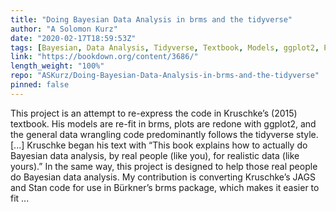 ```yaml
---
title: "Doing Bayesian Data Analysis in brms and the tidyverse"
author: "A Solomon Kurz"
date: "2020-02-17T18:59:53Z"
tags: [Bayesian, Data Analysis, Tidyverse, Textbook, Models, ggplot2, Package]
link: "https://bookdown.org/content/3686/"
length_weight: "100%"
repo: "ASKurz/Doing-Bayesian-Data-Analysis-in-brms-and-the-tidyverse"
pinned: false
---
```


This project is an attempt to re-express the code in Kruschke’s (2015) textbook. His models are re-fit in brms, plots are redone with ggplot2, and the general data wrangling code predominantly follows the tidyverse style. [...] Kruschke began his text with “This book explains how to actually do Bayesian data analysis, by real people (like you), for realistic data (like yours).” In the same way, this project is designed to help those real people do Bayesian data analysis. My contribution is converting Kruschke’s JAGS and Stan code for use in Bürkner’s brms package, which makes it easier to fit  ...
